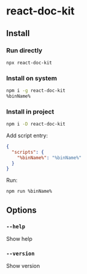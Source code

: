 # react-doc-kit

## Install

### Run directly

```bash
npx react-doc-kit
```

### Install on system

```bash
npm i -g react-doc-kit
%binName%
```

### Install in project

```bash
npm i -D react-doc-kit
```

Add script entry:

```json
{
  "scripts": {
    "%binName%": "%binName%"
  }
}
```

Run:

```bash
npm run %binName%
```

## Options

### `--help`

Show help

### `--version`

Show version
